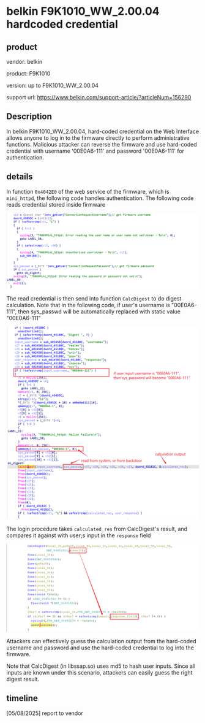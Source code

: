 # belkin F9K1010_WW_2.00.04 hardcoded credential

## product

vendor: belkin

product: F9K1010

version: up to F9K1010_WW_2.00.04

support url: https://www.belkin.com/support-article/?articleNum=156290

## Description

In belkin F9K1010_WW_2.00.04, hard-coded credential on the Web Interface allows anyone to log in to the firmware directly to perform administrative functions. Malicious attacker can reverse the firmware and use hard-coded credential with username '00E0A6-111' and password '00E0A6-111' for authentication.

## details

In function `0x4042E0` of the web service of the firmware, which is `mini_httpd`, the following code handles authentication. The following code reads credential stored inside firmware

![image-20250508181309585](hardcoded_credential.assets/image-20250508181309585.png)

The read credential is then send into function `CalcDigest` to do digest calculation. Note that in the following code, if user's username is "00E0A6-111", then sys_passwd will be automatically replaced with static value "00E0A6-111"

![image-20250508181833738](hardcoded_credential.assets/image-20250508181833738.png)

The login procedure takes `calculated_res` from CalcDigest's result, and compares it against with user;s input in the `response` field

![image-20250508182240233](hardcoded_credential.assets/image-20250508182240233.png)

Attackers can effectively guess the calculation output from the hard-coded username and password and use the hard-coded credential to log into the firmware.

Note that CalcDigest (in libssap.so) uses md5 to hash user inputs. Since all inputs are known under this scenario, attackers can easily guess the right digest result.

## timeline

[05/08/2025] report to vendor